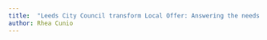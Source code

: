 ```yaml
---
title:  "Leeds City Council transform Local Offer: Answering the needs of families and carers"
author: Rhea Cunio
---
```

